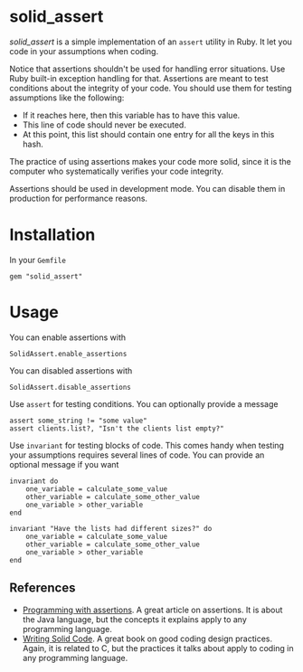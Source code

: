 # solid_assert

*solid_assert* is a simple implementation of an `assert` utility in Ruby. It let you code in your assumptions when coding. 

Notice that assertions shouldn't be used for handling error situations. Use Ruby built-in exception handling for that. Assertions are meant to test conditions about the integrity of your code. You should use them for testing assumptions like the following: 

- If it reaches here, then this variable has to have this value.
- This line of code should never be executed.
- At this point, this list should contain one entry for all the keys in this hash.

The practice of using assertions makes your code more solid, since it is the computer who systematically verifies your code integrity. 

Assertions should be used in development mode. You can disable them in production for performance reasons.

# Installation

In your `Gemfile`

	gem "solid_assert"

# Usage

You can enable assertions with

	SolidAssert.enable_assertions

You can disabled assertions with
	
	SolidAssert.disable_assertions

Use `assert` for testing conditions. You can optionally provide a message

	assert some_string != "some value"
	assert clients.list?, "Isn't the clients list empty?"
	
Use `invariant` for testing blocks of code. This comes handy when testing your assumptions requires several lines of code. You can provide an optional message if you want

	invariant do
		one_variable = calculate_some_value
		other_variable = calculate_some_other_value
		one_variable > other_variable
	end

	invariant "Have the lists had different sizes?" do
		one_variable = calculate_some_value
		other_variable = calculate_some_other_value
		one_variable > other_variable
	end

## References

- [Programming with assertions](http://download.oracle.com/javase/1.4.2/docs/guide/lang/assert.html). A great article on assertions. It is about the Java language, but the concepts it explains apply to any programming language.
- [Writing Solid Code](http://www.amazon.com/Writing-Solid-Code-Microsoft-Programming/dp/1556155514). A great book on good coding design practices. Again, it is related to C, but the practices it talks about apply to coding in any programming language.



